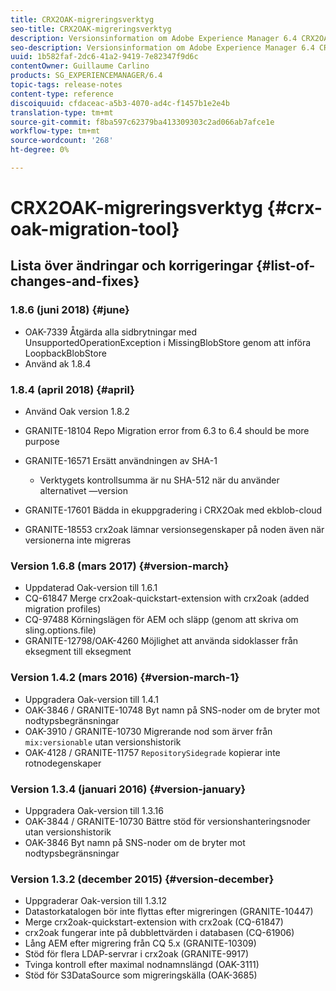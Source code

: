 ```yaml
---
title: CRX2OAK-migreringsverktyg
seo-title: CRX2OAK-migreringsverktyg
description: Versionsinformation om Adobe Experience Manager 6.4 CRX2OAK-migreringsverktyget.
seo-description: Versionsinformation om Adobe Experience Manager 6.4 CRX2OAK-migreringsverktyget.
uuid: 1b582faf-2dc6-41a2-9419-7e82347f9d6c
contentOwner: Guillaume Carlino
products: SG_EXPERIENCEMANAGER/6.4
topic-tags: release-notes
content-type: reference
discoiquuid: cfdaceac-a5b3-4070-ad4c-f1457b1e2e4b
translation-type: tm+mt
source-git-commit: f8ba597c62379ba413309303c2ad066ab7afce1e
workflow-type: tm+mt
source-wordcount: '268'
ht-degree: 0%

---
```



# CRX2OAK-migreringsverktyg {#crx-oak-migration-tool}

## Lista över ändringar och korrigeringar {#list-of-changes-and-fixes}

### 1.8.6 (juni 2018) {#june}

* OAK-7339 Åtgärda alla sidbrytningar med UnsupportedOperationException i MissingBlobStore genom att införa LoopbackBlobStore
* Använd ak 1.8.4

### 1.8.4 (april 2018) {#april}

* Använd Oak version 1.8.2
* GRANITE-18104 Repo Migration error from 6.3 to 6.4 should be more purpose
* GRANITE-16571 Ersätt användningen av SHA-1

   * Verktygets kontrollsumma är nu SHA-512 när du använder alternativet —version

* GRANITE-17601 Bädda in ekuppgradering i CRX2Oak med ekblob-cloud
* GRANITE-18553 crx2oak lämnar versionsegenskaper på noden även när versionerna inte migreras

### Version 1.6.8 (mars 2017) {#version-march}

* Uppdaterad Oak-version till 1.6.1
* CQ-61847 Merge crx2oak-quickstart-extension with crx2oak (added migration profiles)
* CQ-97488 Körningslägen för AEM och släpp (genom att skriva om sling.options.file)
* GRANITE-12798/OAK-4260 Möjlighet att använda sidoklasser från eksegment till eksegment

### Version 1.4.2 (mars 2016) {#version-march-1}

* Uppgradera Oak-version till 1.4.1
* OAK-3846 / GRANITE-10748 Byt namn på SNS-noder om de bryter mot nodtypsbegränsningar
* OAK-3910 / GRANITE-10730 Migrerande nod som ärver från `mix:versionable` utan versionshistorik
* OAK-4128 / GRANITE-11757 `RepositorySidegrade` kopierar inte rotnodegenskaper

### Version 1.3.4 (januari 2016) {#version-january}

* Uppgradera Oak-version till 1.3.16
* OAK-3844 / GRANITE-10730 Bättre stöd för versionshanteringsnoder utan versionshistorik
* OAK-3846 Byt namn på SNS-noder om de bryter mot nodtypsbegränsningar

### Version 1.3.2 (december 2015) {#version-december}

* Uppgraderar Oak-version till 1.3.12
* Datastorkatalogen bör inte flyttas efter migreringen (GRANITE-10447)
* Merge crx2oak-quickstart-extension with crx2oak (CQ-61847)
* crx2oak fungerar inte på dubblettvärden i databasen (CQ-61906)
* Lång AEM efter migrering från CQ 5.x (GRANITE-10309)
* Stöd för flera LDAP-servrar i crx2oak (GRANITE-9917)
* Tvinga kontroll efter maximal nodnamnslängd (OAK-3111)
* Stöd för S3DataSource som migreringskälla (OAK-3685)
